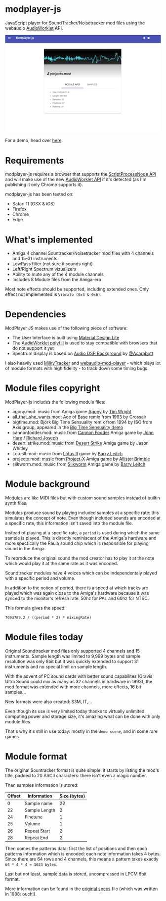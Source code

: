 # modplayer-js
JavaScript player for SoundTracker/Noisetracker mod files using the webaudio [AudioWorklet](https://developers.google.com/web/updates/2017/12/audio-worklet) API.

![ModPlayer screenshot](./img/screenshot.png)

For a demo, head over [here](https://warpdesign.github.io/modplayer-js/).

# Requirements

modplayer-js requires a browser that supports the [ScriptProcessNode API](https://developer.mozilla.org/en-US/docs/Web/API/ScriptProcessorNode) and will make use of the new [AudioWorklet API](https://developers.google.com/web/updates/2017/12/audio-worklet]) if it's detected (as I'm publishing it only Chrome supports it).

modplayer-js has been tested on:

 - Safari 11 (OSX & iOS)
 - Firefox
 - Chrome
 - Edge

# What's implemented

- Amiga 4 channel Sountracker/Noisetracker mod files with 4 channels and 15-31 instruments
- LowPass filter (not sure it sounds right)
- Left/Right Spectrum vizualizers
- Ability to mute any of the 4 module channels
- Includes 8 Module files from the Amiga-era

Most note effects should be supported, including extended ones. Only effect not implemented is `Vibrato (0x4 & 0x6)`.

# Dependencies

ModPlayer JS makes use of the following piece of software:

 - The User Interface is built using [Material Design Lite](https://getmdl.io)
 - The [AudioWorklet polyfill](https://github.com/GoogleChromeLabs/audioworklet-polyfill) is used to stay compatible with browsers that do not support it yet
 - Spectrum display is based on [Audio DSP Background](https://github.com/acarabott/audio-dsp-playground) by [@Acarabott](https://github.com/acarabott)

I also heavily used [MilkyTracker](https://milkytracker.titandemo.org/) and [webaudio-mod-player](https://mod.haxor.fi/) - which plays lot of module formats with high fidelity - to track down some timing bugs.

# Module files copyright

ModPlayer-js includes the following module files:

 - agony.mod: music from Amiga game [Agony](https://www.youtube.com/watch?v=iRzIpghJeec) by [Tim Wright](https://twitter.com/CoLDSToRAGE)
 - all_that_she_wants.mod: Ace of Base remix from 1993 by Crossair
 - bigtime.mod: Björk Big Time Sensuality remix from 1994 by ISO from Axis group, appeared in the [Big Time Sensuality demo](https://www.youtube.com/watch?v=Y-2xUXk5F2w)
 - cannonfodder.mod: music from [Cannon Fodder](https://www.youtube.com/watch?v=PiYuq6Ac3a0) Amiga game by [John Hare](https://twitter.com/johnhare) / [Richard Joseph](https://en.wikipedia.org/wiki/Richard_Joseph)
 - desert_strike.mod: music from [Desert Strike](https://www.youtube.com/watch?v=hcJaph0D7UM) Amiga game by Jason Whitley
 - LotusII.mod: music from [Lotus II](https://www.youtube.com/watch?v=vETonlaTZ4c) game by [Barry Leitch](https://en.wikipedia.org/wiki/Barry_Leitch)
 - projectx.mod: music from [Project-X](https://www.youtube.com/watch?v=gjq-ONi3dZE) Amiga game by [Allister Brimble](https://twitter.com/allisterbrimble)
 - silkworm.mod: music from [Silkworm](https://www.youtube.com/watch?v=4wNidIucUuc) Amiga game by [Barry Leitch](https://en.wikipedia.org/wiki/Barry_Leitch)

# Module background

Modules are like MIDI files but with custom sound samples instead of builtin synth files.

Modules produce sound by playing included samples at a specific rate: this simulates the concept of note. Even though included sounds are encoded at a specific rate, this information isn't saved into the module file.

Instead of playing at a specific rate, a `period` is used during which the same sample is played. This is directly reminiscent of the Amiga's hardware and more specfically the Paula sound chip which is responsible for playing sound in the Amiga.

To reproduce the original sound the mod creator has to play it at the note which would play it at the same rate as it was encoded.

Soundtracker modules have 4 voices which can be independentaly played with a specific period and volume.

In addition to the notion of period, there is a speed at which tracks are played which was again close to the Amiga's hardware because it was synced to the monitor's refresh rate: 50hz for PAL and 60hz for NTSC.

This formula gives the speed:

```
7093789.2 / ((period * 2) * mixingRate)
```

# Module files today

Original Soundtracker mod files only supported 4 channels and 15 instruments. Sample length was limited to 9,999 bytes and sample resolution was only 8bit but it was quickly extended to support 31 instruments and no special limit on sample length.

With the advent of PC sound cards with better sound capabilites (Gravis Ultra Sound could mix as many as 32 channels in hardware in 1993), the mod format was extended with more channels, more effects, 16 bit samples...

New formats were also created: S3M, IT,...

Even though its use is very limited today thanks to virtually unlimited computing power and storage size, it's amazing what can be done with only module files.

That's why it's still in use today: mostly in the `demo scene`, and in some rare games.

# Module format

The original Sountracker format is quite simple: it starts by listing the mod's title, padded to 20 ASCII characters: there isn't even a magic number.

Then samples information is stored:

Offset | Information | Size (bytes)
--- | --- | ---
0 | Sample name | 22
22 | Sample Length | 2
24 | Finetune | 1
25 | Volume | 1
26 | Repeat Start | 2
28 | Repeat End | 2

Then comes the patterns data: first the list of positions and then each patterns information which is encoded: each note information takes 4 bytes. Since there are 64 rows and 4 channels, this means a pattern takes exactly `64 * 4 * 4 = 1024 bytes`.

Last but not least, sample data is stored, uncompressed in LPCM 8bit format.

More information can be found in the [original specs](https://github.com/cmatsuoka/tracker-history/blob/master/reference/amiga/soundtracker/Soundtracker_v1-v9/Soundtracker_v2.doc) file (which was written in 1988: ouch!).

